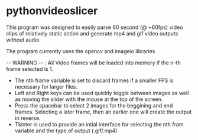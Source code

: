 # pythonvideoslicer

This program was designed to easily parse 60 second (@ ~60fps) video clips of relatively static action and generate mp4 and gif video outputs without audio

The program currently uses the opencv and imageio libraries

  -- WARNING -- : All Video frames will be loaded into memory if the n-th frame selected is 1.

- The nth frame variable is set to discard frames if a smaller FPS is necessary for larger files.
- Left and Right keys can be used quickly toggle between images as well as moving the slider with the mouse at the top of the screen.
- Press the spacebar to select 2 images for the beggining and end frames. Selecting a later frame, then an earlier one will create the output in reverse.
- Tkinter is used to provide an intial interface for selecting the nth fram variable and the type of output (.gif/.mp4)


